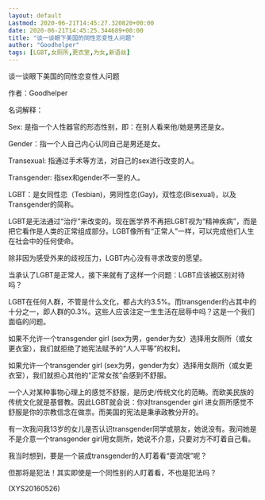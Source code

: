 ```yaml
---
layout: default
Lastmod: 2020-06-21T14:45:27.320820+00:00
date: 2020-06-21T14:45:25.344689+00:00
title: "谈一谈眼下美国的同性恋变性人问题"
author: "Goodhelper"
tags: [LGBT,女厕所,更衣室,为女,新语丝]
---
```


谈一谈眼下美国的同性恋变性人问题

作者：Goodhelper

名词解释：

Sex: 是指一个人性器官的形态性别，即：在别人看来他/她是男还是女。

Gender：指一个人自己内心认同自己是男还是女。

Transexual: 指通过手术等方法，对自己的sex进行改变的人。

Transgender: 指sex和gender不一至的人。

LGBT：是女同性恋（Tesbian)，男同性恋(Gay)，双性恋(Bisexual)，以及Transgender的简称。

LGBT是无法通过“治疗”来改变的。现在医学界不再把LGBT视为“精神疾病”，而是把它看作是人类的正常组成部分。LGBT像所有“正常人”一样，可以完成他们人生在社会中的任何使命。

除非因为感受外来的歧视压力，LGBT内心没有寻求改变的愿望。

当承认了LGBT是正常人，接下来就有了这样一个问题：LGBT应该被区别对待吗？

LGBT在任何人群，不管是什么文化，都占大约3.5%。而transgender约占其中的十分之一，即人群的0.3%。这些人应该注定一生生活在屈辱中吗？这是一个我们面临的问题。

如果不允许一个transgender girl (sex为男，gender为女）选择用女厕所（或女更衣室），我们就拒绝了她宪法赋予的“人人平等”的权利。

如果允许一个transgender girl (sex为男，gender为女）选择用女厕所（或女更衣室），我们就担心其他的“正常女孩”会感到不舒服。

一个人对某种事物心理上的感觉不舒服，是历史/传统文化的范畴。而欧美民族的传统文化就是基督教。因此LGBT就会说：你对transgender girl 进女厕所感觉不舒服是你的宗教信念在做祟。而美国的宪法是秉承政教分开的。

有一次我问我13岁的女儿是否认识transgender同学或朋友，她说没有。我问她是不是介意一个transgender girl用女厕所，她说不介意，只要对方不盯着自己看。

我当时想到，要是一个装成transgender的人盯着看“耍流氓”呢？

但那将是犯法！其实即使是一个同性别的人盯着看，不也是犯法吗？

(XYS20160526)

